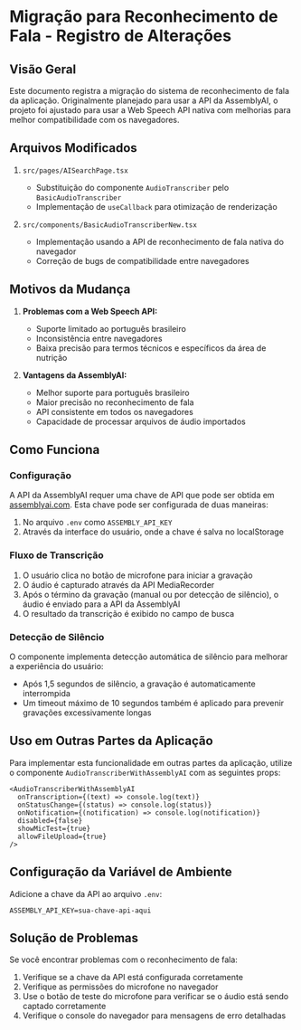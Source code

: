 # Migração para Reconhecimento de Fala - Registro de Alterações

## Visão Geral

Este documento registra a migração do sistema de reconhecimento de fala da aplicação. Originalmente planejado para usar a API da AssemblyAI, o projeto foi ajustado para usar a Web Speech API nativa com melhorias para melhor compatibilidade com os navegadores.

## Arquivos Modificados

1. `src/pages/AISearchPage.tsx`
   - Substituição do componente `AudioTranscriber` pelo `BasicAudioTranscriber`
   - Implementação de `useCallback` para otimização de renderização

2. `src/components/BasicAudioTranscriberNew.tsx`
   - Implementação usando a API de reconhecimento de fala nativa do navegador
   - Correção de bugs de compatibilidade entre navegadores

## Motivos da Mudança

1. **Problemas com a Web Speech API:**
   - Suporte limitado ao português brasileiro
   - Inconsistência entre navegadores
   - Baixa precisão para termos técnicos e específicos da área de nutrição

2. **Vantagens da AssemblyAI:**
   - Melhor suporte para português brasileiro
   - Maior precisão no reconhecimento de fala
   - API consistente em todos os navegadores
   - Capacidade de processar arquivos de áudio importados

## Como Funciona

### Configuração

A API da AssemblyAI requer uma chave de API que pode ser obtida em [assemblyai.com](https://www.assemblyai.com/). Esta chave pode ser configurada de duas maneiras:

1. No arquivo `.env` como `ASSEMBLY_API_KEY`
2. Através da interface do usuário, onde a chave é salva no localStorage

### Fluxo de Transcrição

1. O usuário clica no botão de microfone para iniciar a gravação
2. O áudio é capturado através da API MediaRecorder
3. Após o término da gravação (manual ou por detecção de silêncio), o áudio é enviado para a API da AssemblyAI
4. O resultado da transcrição é exibido no campo de busca

### Detecção de Silêncio

O componente implementa detecção automática de silêncio para melhorar a experiência do usuário:

- Após 1,5 segundos de silêncio, a gravação é automaticamente interrompida
- Um timeout máximo de 10 segundos também é aplicado para prevenir gravações excessivamente longas

## Uso em Outras Partes da Aplicação

Para implementar esta funcionalidade em outras partes da aplicação, utilize o componente `AudioTranscriberWithAssemblyAI` com as seguintes props:

```tsx
<AudioTranscriberWithAssemblyAI
  onTranscription={(text) => console.log(text)}
  onStatusChange={(status) => console.log(status)}
  onNotification={(notification) => console.log(notification)}
  disabled={false}
  showMicTest={true}
  allowFileUpload={true}
/>
```

## Configuração da Variável de Ambiente

Adicione a chave da API ao arquivo `.env`:

```
ASSEMBLY_API_KEY=sua-chave-api-aqui
```

## Solução de Problemas

Se você encontrar problemas com o reconhecimento de fala:

1. Verifique se a chave da API está configurada corretamente
2. Verifique as permissões do microfone no navegador
3. Use o botão de teste do microfone para verificar se o áudio está sendo captado corretamente
4. Verifique o console do navegador para mensagens de erro detalhadas
